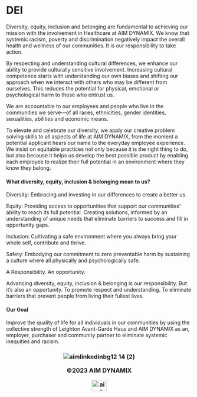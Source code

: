 # DEI

Diversity, equity, inclusion and belonging are fundamental to achieving our mission with the involvement in Healthcare at AIM DYNAMIX. We know that systemic racism, poverty and discrimination negatively impact the overall health and wellness of our communities. It is our responsibility to take action.

By respecting and understanding cultural differences, we enhance our ability to provide culturally sensitive involvement. Increasing cultural competence starts with understanding our own biases and shifting our approach when we interact with others who may be different from ourselves. This reduces the potential for physical, emotional or psychological harm to those who entrust us.

We are accountable to our employees and people who live in the communities we serve—of all races, ethnicities, gender identities, sexualities, abilities and economic means.

To elevate and celebrate our diversity, we apply our creative problem solving skills to all aspects of life at AIM DYNAMIX, from the moment a potential applicant hears our name to the everyday employee experience. We insist on equitable practices not only because it is the right thing to do, but also because it helps us develop the best possible product by enabling each employee to realize their full potential in an environment where they know they belong.

#### What diversity, equity, inclusion & belonging mean to us?

Diversity: Embracing and investing in our differences to create a better us.

Equity: Providing access to opportunities that support our communities' ability to reach its full potential. Creating solutions, informed by an understanding of unique needs that eliminate barriers to success and fill in opportunity gaps.

Inclusion: Cultivating a safe environment where you always bring your whole self, contribute and thrive.

Safety: Embodying our commitment to zero preventable harm by sustaining a culture where all physically and psychologically safe.

A Responsibility. An opportunity.

Advancing diversity, equity, inclusion & belonging is our responsibility. But it’s also an opportunity. To promote respect and understanding. To eliminate barriers that prevent people from living their fullest lives.

#### Our Goal

Improve the quality of life for all individuals in our communities by using the collective strength of Leighton Avant-Garde Haus and AIM DYNAMIX as an, employer, purchaser and community partner to eliminate systemic inequities and racism.


  <h3 align="middle">
  
![aimlinkedinbg12 14 (2)](https://user-images.githubusercontent.com/119469038/209342013-ad59d147-7591-4a96-8714-495374bf51ad.png)

©2023 AIM DYNAMIX 



<a href="https://linkedin.com/company/aimdmx/" target="blank"><img align="center" src="https://raw.githubusercontent.com/rahuldkjain/github-profile-readme-generator/master/src/images/icons/Social/linked-in-alt.svg" alt="aimdynamix" height="30" width="40" /></a>


